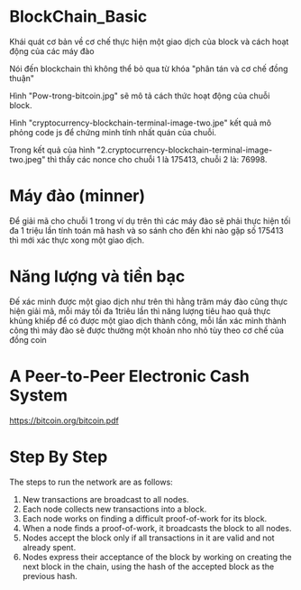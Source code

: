 # BlockChain_Basic
Khái quát cơ bản về cơ chế thực hiện một giao dịch của block và cách hoạt động của các máy đào

Nói đến blockchain thì không thể bỏ qua từ khóa "phân tán và cơ chế đồng thuận"

Hình "Pow-trong-bitcoin.jpg" sẽ mô tả cách thức hoạt động của chuỗi block.

Hình "cryptocurrency-blockchain-terminal-image-two.jpe" kết quả mô phỏng code js để chứng minh tính nhất quán của chuỗi.

Trong kết quả của hình "2.cryptocurrency-blockchain-terminal-image-two.jpeg" thì thấy các nonce cho chuỗi 1 là 175413, chuỗi 2 là: 76998.

# Máy đào (minner)
Để giải mã cho chuỗi 1 trong ví dụ trên thì các máy đào sẽ phải thực hiện tối đa 1 triệu lần tính toán mã hash và so sánh cho đến khi nào gặp số 175413 thì mới xác thực xong một giao dịch.


# Năng lượng và tiền bạc
Đế xác minh được một giao dịch như trên thì hằng trăm máy đào cũng thực hiện giải mã, mỗi máy tối đa 1triêu lần thì năng lượng tiêu hao quả thực khủng khiếp để có được một giao dịch thành công, mỗi lần xác mình thành công thì máy đào sẽ được thường một khoản nho nhỏ tùy theo cơ chế của đồng coin

# A Peer-to-Peer Electronic Cash System
https://bitcoin.org/bitcoin.pdf


# Step By Step

The steps to run the network are as follows:

1) New transactions are broadcast to all nodes.
2) Each node collects new transactions into a block.
3) Each node works on finding a difficult proof-of-work for its block.
4) When a node finds a proof-of-work, it broadcasts the block to all nodes.
5) Nodes accept the block only if all transactions in it are valid and not already spent.
6) Nodes express their acceptance of the block by working on creating the next block in the
chain, using the hash of the accepted block as the previous hash.
